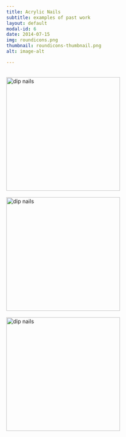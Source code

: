 ```yaml
---
title: Acrylic Nails
subtitle: examples of past work
layout: default
modal-id: 6
date: 2014-07-15
img: roundicons.png
thumbnail: roundicons-thumbnail.png
alt: image-alt

---
```


<br>
<img src="/img/portfolio/dreams.png" alt="dip nails" height="300" width="300" align="center">
<br>

<br>
<img src="/img/portfolio/escape.png" alt="dip nails" height="300" width="300" align="center">
<br>

<br>
<img src="/img/portfolio/golden.png" alt="dip nails" height="300" width="300" align="center">
<br>
